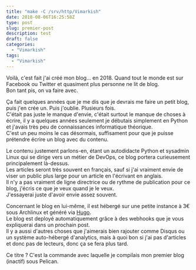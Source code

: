 ```yaml
---
title: "make -C /srv/http/Vimarkish"
date: 2018-08-06T16:25:58Z
type: post
slug: premier-post
description: test
draft: false
categories:
  - "Vimarkish"
tags:
  - "Vimarkish"
---
```


Voilà, c'est fait j'ai créé mon blog... en 2018. Quand tout le monde est sur Facebook ou Twitter et quasiment plus personne ne lit de blog.  
Bon tant pis, on va faire avec.


<!--more-->

Ça fait quelques années que je me dis que je devrais me faire un petit blog, puis j'en crée un. Puis j'oublie. Plusieurs fois.  
C'était pas juste le manque d'envie, c'était surtout le manque de choses à écrire, il y a quelques années seulement je débutais simplement en Python et j'avais très peu de connaissances informatique théorique.  
C'est un peu moins le cas désormais, suffisament pour que je puisse prétendre écrire un blog avec du contenu.  

Le contenu justement parlons-en, étant un autodidacte Python et sysadmin Linux qui se dirige vers un métier de DevOps, ce blog portera curieusement principalement là-dessus.  
Les articles seront très souvent en français, sauf si j'ai vraiment envie de viser un public plus large pour un article en l'écrivant en anglais.  
Il n'y a pas vraiment de ligne directrice ou de rythme de publication pour ce blog, j'écris ce que je veux quand je le veux.  
J'essayerai juste d'avoir envie assez souvent.

Concernant le blog en lui-même, il est hébergé sur une petite instance à 3€ sous Archlinux et généré via [Hugo](https://gohugo.io).  
Le blog est deployé automatiquement grâce à des webhooks que je vous expliquerai dans un prochain post.  
Il y a aussi d'autres choses que j'aimerais bien rajouter comme Disqus ou un système auto-hébergé d'analytics, mais à quoi bon si j'ai pas d'articles et donc pas de lecteurs, donc ça se fera plus tard.  

Ce titre ? C'est la commande avec laquelle je compilais mon premier blog (inactif) sous Pelican.